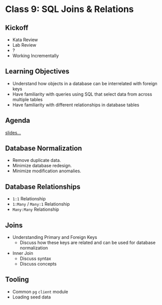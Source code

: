 Class 9: SQL Joins & Relations
===

## Kickoff

* Kata Review
* Lab Review
* ?
* Working Incrementally

## Learning Objectives

* Understand how objects in a database can be interrelated with foreign keys
* Have familiarity with queries using SQL that select data from across multiple tables
* Have familiarity with different relationships in database tables

## Agenda

[slides...](./sql-joins.pdf)

## Database Normalization

* Remove duplicate data.
* Minimize database redesign.
* Minimize modification anomalies.

## Database Relationships

* `1:1` Relationship
* `1:Many` / `Many:1` Relationship
* `Many:Many` Relationship

## Joins

* Understanding Primary and Foreign Keys
    * Discuss how these keys are related and can be used for database normalization
* Inner Join
    * Discuss syntax
    * Discuss concepts

## Tooling

* Common `pg` `client` module
* Loading seed data